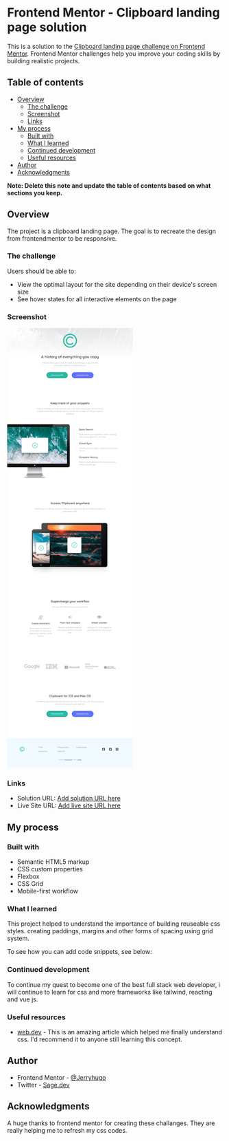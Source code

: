 # Frontend Mentor - Clipboard landing page solution

This is a solution to the [Clipboard landing page challenge on Frontend Mentor](https://www.frontendmentor.io/challenges/clipboard-landing-page-5cc9bccd6c4c91111378ecb9). Frontend Mentor challenges help you improve your coding skills by building realistic projects. 

## Table of contents

- [Overview](#overview)
  - [The challenge](#the-challenge)
  - [Screenshot](#screenshot)
  - [Links](#links)
- [My process](#my-process)
  - [Built with](#built-with)
  - [What I learned](#what-i-learned)
  - [Continued development](#continued-development)
  - [Useful resources](#useful-resources)
- [Author](#author)
- [Acknowledgments](#acknowledgments)

**Note: Delete this note and update the table of contents based on what sections you keep.**

## Overview
The project is a clipboard landing page. The goal is to recreate the design from frontendmentor
to be responsive.

### The challenge

Users should be able to:

- View the optimal layout for the site depending on their device's screen size
- See hover states for all interactive elements on the page

### Screenshot

![App screenshot](images/clipboard.png)



### Links

- Solution URL: [Add solution URL here](https://your-solution-url.com)
- Live Site URL: [Add live site URL here](https://your-live-site-url.com)

## My process

### Built with

- Semantic HTML5 markup
- CSS custom properties
- Flexbox
- CSS Grid
- Mobile-first workflow



### What I learned

This project helped to understand the importance of building reuseable css styles. creating paddings, margins and other forms of spacing using grid system.

To see how you can add code snippets, see below:



### Continued development

To continue my quest to become one of the best full stack web developer, i will continue to learn for css and more frameworks like tailwind, reacting and vue js.


### Useful resources


- [web.dev](https://web.dev/learn/css/) - This is an amazing article which helped me finally understand css. I'd recommend it to anyone still learning this concept.


## Author


- Frontend Mentor - [@Jerryhugo](https://www.frontendmentor.io/profile/jerryhugo)
- Twitter - [Sage.dev](https://www.twitter.com/insp_family)



## Acknowledgments

A huge thanks to frontend mentor for creating these challanges. They are really helping me to refresh my css codes.

